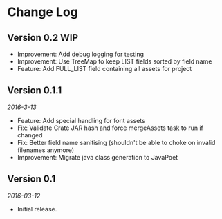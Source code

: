 Change Log
==========

## Version 0.2 WIP

 *  Improvement: Add debug logging for testing
 *  Improvement: Use TreeMap to keep LIST fields sorted by field name
 *  Feature: Add FULL_LIST field containing all assets for project


## Version 0.1.1

_2016-3-13_

 *  Feature: Add special handling for font assets
 *  Fix: Validate Crate JAR hash and force mergeAssets task to run if changed
 *  Fix: Better field name sanitising (shouldn't be able to choke on invalid filenames anymore)
 *  Improvement: Migrate java class generation to JavaPoet


## Version 0.1

_2016-03-12_

 *  Initial release.
